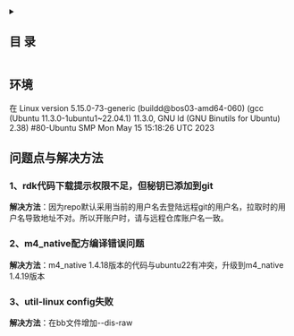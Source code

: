 <details>
<summary><h2>  目 录</h2></summary>

*   [<h4>环境</h4>](#环境)
*   [<h4>问题点与解决方法</h4>](#问题点与解决方法)

</details>

<a id="环境"></a>
## 环境

在 Linux version 5.15.0-73-generic (buildd\@bos03-amd64-060) (gcc (Ubuntu 11.3.0-1ubuntu1\~22.04.1) 11.3.0, GNU ld (GNU Binutils for Ubuntu) 2.38) #80-Ubuntu SMP Mon May 15 15:18:26 UTC 2023

<a id="问题点与解决方法"></a>
## 问题点与解决方法

### 1、rdk代码下载提示权限不足，但秘钥已添加到git

**解决方法**：因为repo默认采用当前的用户名去登陆远程git的用户名，拉取时的用户名导致地址不对。所以开账户时，请与远程仓库账户名一致。

### 2、m4\_native配方编译错误问题

**解决方法**：m4\_native 1.4.18版本的代码与ubuntu22有冲突，升级到m4\_native 1.4.19版本

### 3、util-linux config失败

**解决方法**：在bb文件增加--dis-raw
